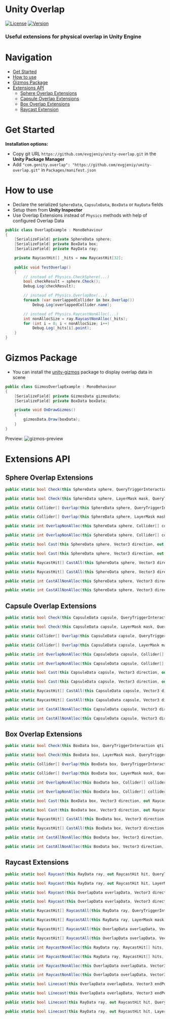 # Unity Overlap
[![License](https://img.shields.io/github/license/evgjeniy/unity-overlap?color=318CE7&style=flat-square)](LICENSE.md)
[![Version](https://img.shields.io/github/package-json/v/evgjeniy/unity-overlap?color=318CE7&style=flat-square)](package.json)

<h3>Useful extensions for physical overlap in Unity Engine</h3>

# Navigation
- [Get Started](#get-started)
- [How to use](#how-to-use)
- [Gizmos Package](#gizmos-package)
- [Extensions API](#extensions-api)
  - [Sphere Overlap Extensions](#sphere-overlap-extensions)
  - [Capsule Overlap Extensions](#capsule-overlap-extensions)
  - [Box Overlap Extensions](#box-overlap-extensions)
  - [Raycast Extension](#raycast-extensions)

# Get Started
**Installation options:**
- Copy git URL `https://github.com/evgjeniy/unity-overlap.git` in the **Unity Package Manager**
- Add `"com.genity.overlap": "https://github.com/evgjeniy/unity-overlap.git"` in `Packages/manifest.json`

# How to use
- Declare the serialized `SphereData`, `CapsuleData`, `BoxData` or `RayData` fields
- Setup them from **Unity Inspector**
- Use Overlap Extensions instead of `Physics` methods with help of configured Overlap Data

```csharp
public class OverlapExample : MonoBehaviour
{
    [SerializeField] private SphereData sphere;
    [SerializeField] private BoxData box;
    [SerializeField] private RayData ray;

    private RaycastHit[] _hits = new RaycastHit[32];
    
    public void TestOverlap()
    {
        // instead of Physics.CheckSphere(...)
        bool checkResult = sphere.Check();
        Debug.Log(checkResult);

        // instead of Physics.OverlapBox(...)
        foreach (var overlappedCollider in box.Overlap())
            Debug.Log(overlappedCollider.name);

        // instead of Physics.RaycastNonAlloc(...)
        int nonAllocSize = ray.RaycastNonAlloc(_hits);
        for (int i = 0; i < nonAllocSize; i++)
            Debug.Log(_hits[i].point);
    }
}
```

# Gizmos Package

- You can install the [unity-gizmos](https://github.com/evgjeniy/unity-gizmos.git) package to display overlap data in scene

```csharp
public class GizmosOverlapExample : MonoBehaviour
{
    [SerializeField] private GizmosData gizmosData;
    [SerializeField] private BoxData boxData;

    private void OnDrawGizmos()
    {
        gizmosData.Draw(boxData);
    }
}
```

Preview:
![gizmos-preview](https://github.com/user-attachments/assets/d1724a8c-febb-4a73-8457-cdc11f013255)

# Extensions API

## Sphere Overlap Extensions

```csharp
public static bool Check(this SphereData sphere, QueryTriggerInteraction qti);

public static bool Check(this SphereData sphere, LayerMask mask, QueryTriggerInteraction qti);

public static Collider[] Overlap(this SphereData sphere, QueryTriggerInteraction qti);

public static Collider[] Overlap(this SphereData sphere, LayerMask mask, QueryTriggerInteraction qti);

public static int OverlapNonAlloc(this SphereData sphere, Collider[] colliders, QueryTriggerInteraction qti);

public static int OverlapNonAlloc(this SphereData sphere, Collider[] colliders, LayerMask mask, QueryTriggerInteraction qti);

public static bool Cast(this SphereData sphere, Vector3 direction, out RaycastHit hit, QueryTriggerInteraction qti);

public static bool Cast(this SphereData sphere, Vector3 direction, out RaycastHit hit, LayerMask mask, QueryTriggerInteraction qti);

public static RaycastHit[] CastAll(this SphereData sphere, Vector3 direction, QueryTriggerInteraction qti);

public static RaycastHit[] CastAll(this SphereData sphere, Vector3 direction, LayerMask mask, QueryTriggerInteraction qti);

public static int CastAllNonAlloc(this SphereData sphere, Vector3 direction, RaycastHit[] hits, QueryTriggerInteraction qti);

public static int CastAllNonAlloc(this SphereData sphere, Vector3 direction, RaycastHit[] hits, LayerMask mask, QueryTriggerInteraction qti);
```

## Capsule Overlap Extensions

```csharp
public static bool Check(this CapsuleData capsule, QueryTriggerInteraction qti);

public static bool Check(this CapsuleData capsule, LayerMask mask, QueryTriggerInteraction qti);

public static Collider[] Overlap(this CapsuleData capsule, QueryTriggerInteraction qti);

public static Collider[] Overlap(this CapsuleData capsule, LayerMask mask, QueryTriggerInteraction qti);

public static int OverlapNonAlloc(this CapsuleData capsule, Collider[] colliders, QueryTriggerInteraction qti);

public static int OverlapNonAlloc(this CapsuleData capsule, Collider[] colliders, LayerMask mask, QueryTriggerInteraction qti);

public static bool Cast(this CapsuleData capsule, Vector3 direction, out RaycastHit hit, QueryTriggerInteraction qti);

public static bool Cast(this CapsuleData capsule, Vector3 direction, out RaycastHit hit, LayerMask mask, QueryTriggerInteraction qti);

public static RaycastHit[] CastAll(this CapsuleData capsule, Vector3 direction, QueryTriggerInteraction qti);

public static RaycastHit[] CastAll(this CapsuleData capsule, Vector3 direction, LayerMask mask, QueryTriggerInteraction qti);

public static int CastAllNonAlloc(this CapsuleData capsule, Vector3 direction, RaycastHit[] hits, QueryTriggerInteraction qti);

public static int CastAllNonAlloc(this CapsuleData capsule, Vector3 direction, RaycastHit[] hits, LayerMask mask, QueryTriggerInteraction qti);
```

## Box Overlap Extensions

```csharp
public static bool Check(this BoxData box, QueryTriggerInteraction qti);

public static bool Check(this BoxData box, LayerMask mask, QueryTriggerInteraction qti);

public static Collider[] Overlap(this BoxData box, QueryTriggerInteraction qti);

public static Collider[] Overlap(this BoxData box, LayerMask mask, QueryTriggerInteraction qti);

public static int OverlapNonAlloc(this BoxData box, Collider[] colliders, QueryTriggerInteraction qti);

public static int OverlapNonAlloc(this BoxData box, Collider[] colliders, LayerMask mask, QueryTriggerInteraction qti);

public static bool Cast(this BoxData box, Vector3 direction, out RaycastHit hit, QueryTriggerInteraction qti);

public static bool Cast(this BoxData box, Vector3 direction, out RaycastHit hit, LayerMask mask, QueryTriggerInteraction qti);

public static RaycastHit[] CastAll(this BoxData box, Vector3 direction, QueryTriggerInteraction qti);

public static RaycastHit[] CastAll(this BoxData box, Vector3 direction, LayerMask mask, QueryTriggerInteraction qti);

public static int CastAllNonAlloc(this BoxData box, Vector3 direction, RaycastHit[] hits, QueryTriggerInteraction qti);

public static int CastAllNonAlloc(this BoxData box, Vector3 direction, RaycastHit[] hits, LayerMask mask, QueryTriggerInteraction qti);
```

## Raycast Extensions

```csharp
public static bool Raycast(this RayData ray, out RaycastHit hit, QueryTriggerInteraction qti);

public static bool Raycast(this RayData ray, out RaycastHit hit, LayerMask mask, QueryTriggerInteraction qti);

public static bool Raycast(this OverlapData overlapData, Vector3 direction, out RaycastHit hit, QueryTriggerInteraction qti);

public static bool Raycast(this OverlapData overlapData, Vector3 direction, out RaycastHit hit, LayerMask mask, QueryTriggerInteraction qti);

public static RaycastHit[] RaycastAll(this RayData ray, QueryTriggerInteraction qti);

public static RaycastHit[] RaycastAll(this RayData ray, LayerMask mask, QueryTriggerInteraction qti);

public static RaycastHit[] RaycastAll(this OverlapData overlapData, Vector3 direction, QueryTriggerInteraction qti);

public static RaycastHit[] RaycastAll(this OverlapData overlapData, Vector3 direction, LayerMask mask, QueryTriggerInteraction qti);

public static int RaycastNonAlloc(this RayData ray, RaycastHit[] hits, QueryTriggerInteraction qti);

public static int RaycastNonAlloc(this RayData ray, RaycastHit[] hits, LayerMask mask, QueryTriggerInteraction qti);

public static int RaycastNonAlloc(this OverlapData overlapData, Vector3 direction, RaycastHit[] hits, QueryTriggerInteraction qti);

public static int RaycastNonAlloc(this OverlapData overlapData, Vector3 direction, RaycastHit[] hits, LayerMask mask, QueryTriggerInteraction qti);

public static bool Linecast(this OverlapData overlapData, Vector3 endPoint, out RaycastHit hit, QueryTriggerInteraction qti);

public static bool Linecast(this OverlapData overlapData, Vector3 endPoint, out RaycastHit hit, LayerMask mask, QueryTriggerInteraction qti);

public static bool Linecast(this RayData ray, out RaycastHit hit, QueryTriggerInteraction qti);

public static bool Linecast(this RayData ray, out RaycastHit hit, LayerMask mask, QueryTriggerInteraction qti);
```